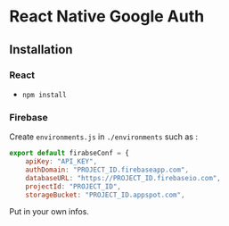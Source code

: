# React Native Google Auth

## Installation

### React

- `npm install`

### Firebase

Create `environments.js` in `./environments` such as :
 
```js
export default firabseConf = {
    apiKey: "API_KEY",
    authDomain: "PROJECT_ID.firebaseapp.com",
    databaseURL: "https://PROJECT_ID.firebaseio.com",
    projectId: "PROJECT_ID",
    storageBucket: "PROJECT_ID.appspot.com",
```

Put in your own infos.
